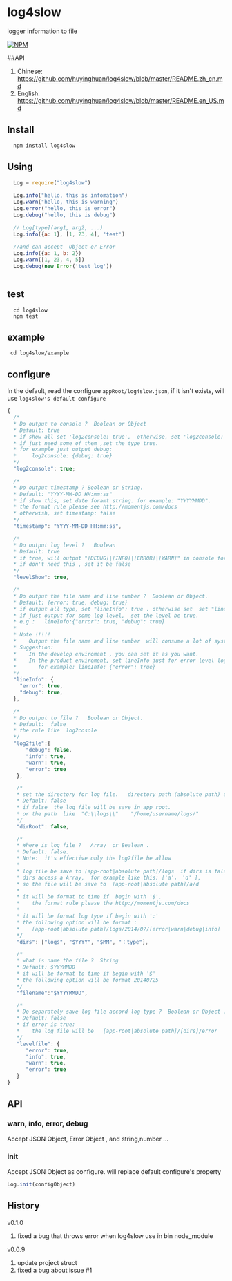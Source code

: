 log4slow
========
logger information to file

[![NPM](https://nodei.co/npm/log4slow.png?downloads=true&downloadRank=true&stars=true)](https://nodei.co/npm/log4slow/)

##API
1. Chinese: https://github.com/huyinghuan/log4slow/blob/master/README.zh_cn.md
2. English: https://github.com/huyinghuan/log4slow/blob/master/README.en_US.md

## Install

```shell
  npm install log4slow
```

## Using


```javascript
  Log = require("log4slow")
  
  Log.info("hello, this is infomation")
  Log.warn("hello, this is warning")
  Log.error("hello, this is error")
  Log.debug("hello, this is debug")
  
  // Log[type](arg1, arg2, ...)
  Log.info({a: 1}, [1, 23, 4], 'test')
  
  //and can accept  Object or Error
  Log.info({a: 1, b: 2})
  Log.warn([1, 23, 4, 5])
  Log.debug(new Error('test log'))
  
```

## test

```shell
  cd log4slow
  npm test
```


## example

```shell
 cd log4slow/example
```

## configure

In the default, read the configure ```appRoot/log4slow.json```, if it isn't exists, will use ```log4slow's default configure```

```js
{
  /*
  * Do output to console ?  Boolean or Object    
  * Default: true
  * if show all set 'log2console: true',  otherwise, set 'log2console: false'
  * if just need some of them ,set the type true. 
  * for example just output debug:   
  *     log2console: {debug: true}
  */
  "log2console": true; 

  /*
  * Do output timestamp ? Boolean or String.  
  * Default: "YYYY-MM-DD HH:mm:ss"
  * if show this, set date foramt string. for example: "YYYYMMDD".  
  * the format rule please see http://momentjs.com/docs
  * otherwish, set timestamp: false
  */
  "timestamp": "YYYY-MM-DD HH:mm:ss",

  /*
  * Do output log level ?   Boolean    
  * Default: true
  * if true, will output "[DEBUG]|[INFO]|[ERROR]|[WARN]" in console for log
  * if don't need this , set it be false
  */
  "levelShow": true,

  /*
  * Do output the file name and line number ?  Boolean or Object. 
  * Default: {error: true, debug: true}
  * if output all type, set "lineInfo": true . otherwise set  set "lineInfo": false
  * if just output for some log level,  set the level be true. 
  * e.g :   lineInfo:{"error": true, "debug": true}
  *
  * Note !!!!!
  *    Output the file name and line number  will consume a lot of system resourse . 
  * Suggestion:
  *    In the develop enviroment , you can set it as you want. 
  *    In the product enviroment, set lineInfo just for error level log.  
  *       for example: lineInfo: {"error": true}
  */
  "lineInfo": {
    "error": true,
    "debug": true,
  }, 

  /*
  * Do output to file ?   Boolean or Object.  
  * Default:  false
  * the rule like  log2cosole
  */
  "log2file":{
      "debug": false,
      "info": true,
      "warn": true,
      "error": true
   },

   /*
   * set the directory for log file.   directory path (absolute path) or  Boolean.   
   * Default: false
   * if false  the log file will be save in app root. 
   * or the path  like  "C:\\logs\\"    "/home/username/logs/"
   */
   "dirRoot": false,

   /*
   * Where is log file ?   Array  or Bealean .  
   * Default: false.
   * Note:  it's effective only the log2file be allow
   *
   * log file be save to [app-root|absolute path]/logs  if dirs is false
   * dirs access a Array,  for example like this: ['a'， 'd' ], 
   * so the file will be save to  [app-root|absolute path]/a/d
   *
   * it will be format to time if  begin with '$'.
   *    the format rule please the http://momentjs.com/docs
   *
   * it will be format log type if begin with ':'
   * the following option will be format :  
   *    [app-root|absolute path]/logs/2014/07/[error|warn|debug|info]
   */
   "dirs": ["logs", "$YYYY", "$MM", "：type"], 

   /*
   * what is name the file ?  String   
   * Default: $YYYMMDD
   * it will be format to time if begin with '$'
   * the following option will be format 20140725
   */
   "filename":"$YYYYMMDD",

   /*
   * Do separately save log file accord log type ?  Boolean or Object .
   * Default: false
   * if error is true:
   *    the log file will be   [app-root|absolute path]/[dirs]/error
   */
   "levelfile": {
      "error": true,
      "info": true,
      "warn": true,
      "error": true
   }
}
```

## API

### warn, info, error, debug

Accept JSON Object, Error Object , and string,number ...


### init
Accept JSON Object as configure. will replace default configure's property

```js
Log.init(configObject)
```

## History
v0.1.0
1. fixed a bug that throws error  when log4slow use in bin node_module

v0.0.9
1. update project struct
2. fixed a bug about issue #1





